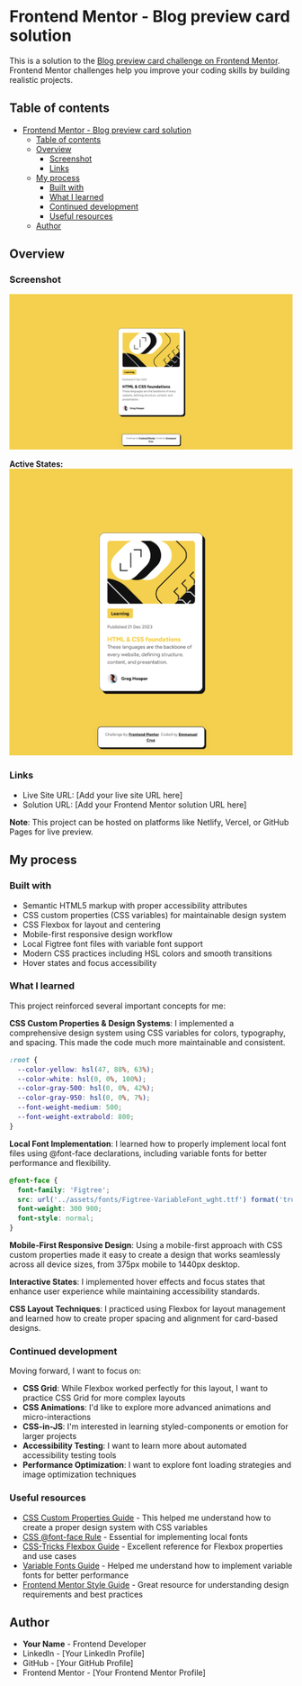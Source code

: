 # Frontend Mentor - Blog preview card solution

This is a solution to the [Blog preview card challenge on Frontend Mentor](https://www.frontendmentor.io/challenges/blog-preview-card-EXPO1Fyvf). Frontend Mentor challenges help you improve your coding skills by building realistic projects.

## Table of contents

- [Frontend Mentor - Blog preview card solution](#frontend-mentor---blog-preview-card-solution)
  - [Table of contents](#table-of-contents)
  - [Overview](#overview)
    - [Screenshot](#screenshot)
    - [Links](#links)
  - [My process](#my-process)
    - [Built with](#built-with)
    - [What I learned](#what-i-learned)
    - [Continued development](#continued-development)
    - [Useful resources](#useful-resources)
  - [Author](#author)

## Overview

### Screenshot

![](./results/blog-preview-card.png)

**Active States:**
![](./results/blog-preview-card_active.png)

### Links

- Live Site URL: [Add your live site URL here]
- Solution URL: [Add your Frontend Mentor solution URL here]

**Note**: This project can be hosted on platforms like Netlify, Vercel, or GitHub Pages for live preview.

## My process

### Built with

- Semantic HTML5 markup with proper accessibility attributes
- CSS custom properties (CSS variables) for maintainable design system
- CSS Flexbox for layout and centering
- Mobile-first responsive design workflow
- Local Figtree font files with variable font support
- Modern CSS practices including HSL colors and smooth transitions
- Hover states and focus accessibility

### What I learned

This project reinforced several important concepts for me:

**CSS Custom Properties & Design Systems**: I implemented a comprehensive design system using CSS variables for colors, typography, and spacing. This made the code much more maintainable and consistent.

```css
:root {
  --color-yellow: hsl(47, 88%, 63%);
  --color-white: hsl(0, 0%, 100%);
  --color-gray-500: hsl(0, 0%, 42%);
  --color-gray-950: hsl(0, 0%, 7%);
  --font-weight-medium: 500;
  --font-weight-extrabold: 800;
}
```

**Local Font Implementation**: I learned how to properly implement local font files using @font-face declarations, including variable fonts for better performance and flexibility.

```css
@font-face {
  font-family: 'Figtree';
  src: url('../assets/fonts/Figtree-VariableFont_wght.ttf') format('truetype-variations');
  font-weight: 300 900;
  font-style: normal;
}
```

**Mobile-First Responsive Design**: Using a mobile-first approach with CSS custom properties made it easy to create a design that works seamlessly across all device sizes, from 375px mobile to 1440px desktop.

**Interactive States**: I implemented hover effects and focus states that enhance user experience while maintaining accessibility standards.

**CSS Layout Techniques**: I practiced using Flexbox for layout management and learned how to create proper spacing and alignment for card-based designs.

### Continued development

Moving forward, I want to focus on:

- **CSS Grid**: While Flexbox worked perfectly for this layout, I want to practice CSS Grid for more complex layouts
- **CSS Animations**: I'd like to explore more advanced animations and micro-interactions
- **CSS-in-JS**: I'm interested in learning styled-components or emotion for larger projects
- **Accessibility Testing**: I want to learn more about automated accessibility testing tools
- **Performance Optimization**: I want to explore font loading strategies and image optimization techniques

### Useful resources

- [CSS Custom Properties Guide](https://developer.mozilla.org/en-US/docs/Web/CSS/Using_CSS_custom_properties) - This helped me understand how to create a proper design system with CSS variables
- [CSS @font-face Rule](https://developer.mozilla.org/en-US/docs/Web/CSS/@font-face) - Essential for implementing local fonts
- [CSS-Tricks Flexbox Guide](https://css-tricks.com/snippets/css/a-guide-to-flexbox/) - Excellent reference for Flexbox properties and use cases
- [Variable Fonts Guide](https://web.dev/variable-fonts/) - Helped me understand how to implement variable fonts for better performance
- [Frontend Mentor Style Guide](https://www.frontendmentor.io/learn) - Great resource for understanding design requirements and best practices

## Author

- **Your Name** - Frontend Developer
- LinkedIn - [Your LinkedIn Profile]
- GitHub - [Your GitHub Profile]
- Frontend Mentor - [Your Frontend Mentor Profile]
